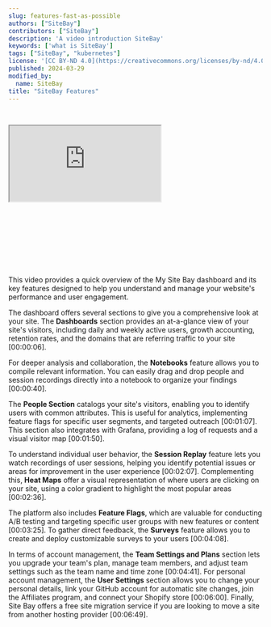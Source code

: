 ```yaml
---
slug: features-fast-as-possible
authors: ["SiteBay"]
contributors: ["SiteBay"]
description: 'A video introduction SiteBay'
keywords: ['what is SiteBay']
tags: ["SiteBay", "kubernetes"]
license: '[CC BY-ND 4.0](https://creativecommons.org/licenses/by-nd/4.0)'
published: 2024-03-29
modified_by:
  name: SiteBay
title: "SiteBay Features"
---
```


<!-- START_VERBATIM -->
<div class="relative w-full" style="padding-bottom: 56.25%; padding-top: 30px; height: 0; overflow: hidden;">
    <iframe
            class="absolute top-0 left-0 right-0 bottom-0 w-full h-full"
            src="https://www.youtube.com/embed/Mrw5X8FYpwI?modestbranding=1&autoplay=1"
            allow="accelerometer; autoplay; clipboard-write; encrypted-media; gyroscope; picture-in-picture"
            allowfullscreen
    ></iframe>
</div>
<!-- END_VERBATIM -->

This video provides a quick overview of the My Site Bay dashboard and its key features designed to help you understand and manage your website's performance and user engagement.

The dashboard offers several sections to give you a comprehensive look at your site. The **Dashboards** section provides an at-a-glance view of your site's visitors, including daily and weekly active users, growth accounting, retention rates, and the domains that are referring traffic to your site [00:00:06].

For deeper analysis and collaboration, the **Notebooks** feature allows you to compile relevant information. You can easily drag and drop people and session recordings directly into a notebook to organize your findings [00:00:40].

The **People Section** catalogs your site's visitors, enabling you to identify users with common attributes. This is useful for analytics, implementing feature flags for specific user segments, and targeted outreach [00:01:07]. This section also integrates with Grafana, providing a log of requests and a visual visitor map [00:01:50].

To understand individual user behavior, the **Session Replay** feature lets you watch recordings of user sessions, helping you identify potential issues or areas for improvement in the user experience [00:02:07]. Complementing this, **Heat Maps** offer a visual representation of where users are clicking on your site, using a color gradient to highlight the most popular areas [00:02:36].

The platform also includes **Feature Flags**, which are valuable for conducting A/B testing and targeting specific user groups with new features or content [00:03:25]. To gather direct feedback, the **Surveys** feature allows you to create and deploy customizable surveys to your users [00:04:08].

In terms of account management, the **Team Settings and Plans** section lets you upgrade your team's plan, manage team members, and adjust team settings such as the team name and time zone [00:04:41]. For personal account management, the **User Settings** section allows you to change your personal details, link your GitHub account for automatic site changes, join the Affiliates program, and connect your Shopify store [00:06:00]. Finally, Site Bay offers a free site migration service if you are looking to move a site from another hosting provider [00:06:49].